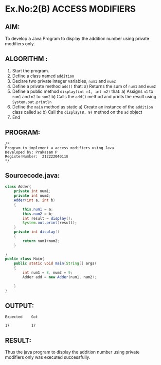 # Ex.No:2(B) ACCESS MODIFIERS

## AIM:
To develop a Java Program to display the addition number using private modifiers only.

## ALGORITHM :
1.	Start the program.
2.	Define a class named `addition`
3.	Declare two private integer variables, `num1` and `num2`
4.	Define a private method `add()` that:
a)	Returns the sum of `num1` and `num2`
5.	Define a public method `display(int n1, int n2)` that:
a)	Assigns `n1` to `num1` and `n2` to `num2`
b)	Calls the `add()` method and prints the result using `System.out.println`
6.	Define the `main` method as static
a)	Create an instance of the `addition` class called `ad`
b)	Call the `display(8, 9)` method on the `ad` object
7.	End






## PROGRAM:
 ```
/*
Program to implement a access modifiers using Java
Developed by: Prakasam P
RegisterNumber:  212222040118
*/
```

## Sourcecode.java:

```java
class Adder{
    private int num1;
    private int num2;
    Adder(int a, int b)
    {
        this.num1 = a;
        this.num2 = b;
        int result = display();
        System.out.print(result);
    }
    private int display()
    {
        return num1+num2;
    }
    
}
public class Main{
    public static void main(String[] args)
    {
        int num1 = 8, num2 = 9; 
        Adder add = new Adder(num1, num2);
        
    }
}
```

## OUTPUT:

```
Expected    Got 

17          17
```

## RESULT:
Thus the java program to display the addition number using private modifiers only was executed successfully.


